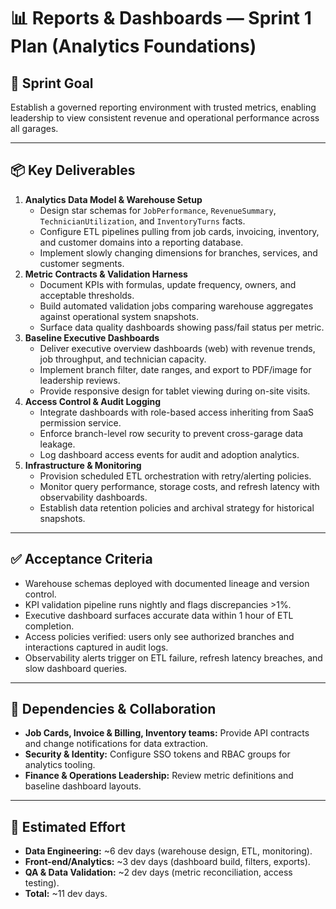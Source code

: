# 📊 Reports & Dashboards — Sprint 1 Plan (Analytics Foundations)

## 🎯 Sprint Goal
Establish a governed reporting environment with trusted metrics, enabling leadership to view consistent revenue and operational performance across all garages.

---

## 📦 Key Deliverables
1. **Analytics Data Model & Warehouse Setup**
   - Design star schemas for `JobPerformance`, `RevenueSummary`, `TechnicianUtilization`, and `InventoryTurns` facts.
   - Configure ETL pipelines pulling from job cards, invoicing, inventory, and customer domains into a reporting database.
   - Implement slowly changing dimensions for branches, services, and customer segments.
2. **Metric Contracts & Validation Harness**
   - Document KPIs with formulas, update frequency, owners, and acceptable thresholds.
   - Build automated validation jobs comparing warehouse aggregates against operational system snapshots.
   - Surface data quality dashboards showing pass/fail status per metric.
3. **Baseline Executive Dashboards**
   - Deliver executive overview dashboards (web) with revenue trends, job throughput, and technician capacity.
   - Implement branch filter, date ranges, and export to PDF/image for leadership reviews.
   - Provide responsive design for tablet viewing during on-site visits.
4. **Access Control & Audit Logging**
   - Integrate dashboards with role-based access inheriting from SaaS permission service.
   - Enforce branch-level row security to prevent cross-garage data leakage.
   - Log dashboard access events for audit and adoption analytics.
5. **Infrastructure & Monitoring**
   - Provision scheduled ETL orchestration with retry/alerting policies.
   - Monitor query performance, storage costs, and refresh latency with observability dashboards.
   - Establish data retention policies and archival strategy for historical snapshots.

---

## ✅ Acceptance Criteria
- Warehouse schemas deployed with documented lineage and version control.
- KPI validation pipeline runs nightly and flags discrepancies >1%. 
- Executive dashboard surfaces accurate data within 1 hour of ETL completion.
- Access policies verified: users only see authorized branches and interactions captured in audit logs.
- Observability alerts trigger on ETL failure, refresh latency breaches, and slow dashboard queries.

---

## 🔄 Dependencies & Collaboration
- **Job Cards, Invoice & Billing, Inventory teams:** Provide API contracts and change notifications for data extraction.
- **Security & Identity:** Configure SSO tokens and RBAC groups for analytics tooling.
- **Finance & Operations Leadership:** Review metric definitions and baseline dashboard layouts.

---

## 🧮 Estimated Effort
- **Data Engineering:** ~6 dev days (warehouse design, ETL, monitoring).
- **Front-end/Analytics:** ~3 dev days (dashboard build, filters, exports).
- **QA & Data Validation:** ~2 dev days (metric reconciliation, access testing).
- **Total:** ~11 dev days.
